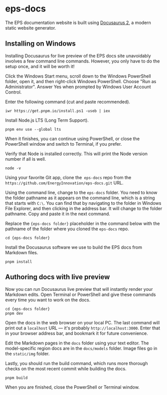 # eps-docs

The EPS documentation website is built using [Docusaurus 2](https://docusaurus.io/), a modern static website generator.

## Installing on Windows

Installing Docusaurus for live preview of the EPS docs site unavoidably involves a few command line commands. However, you only have to do the setup once, and it will be worth it!

Click the Windows Start menu, scroll down to the Windows PowerShell folder, open it, and then right-click Windows PowerShell. Choose "Run as Administrator". Answer Yes when prompted by Windows User Account Control.

Enter the following command (cut and paste recommended).
```
iwr https://get.pnpm.io/install.ps1 -useb | iex
```

Install Node.js LTS (Long Term Support).
```
pnpm env use --global lts
```

When it finishes, you can continue using PowerShell, or close the PowerShell window and switch to Terminal, if you prefer.

Verify that Node is installed correctly. This will print the Node version number if all is well.
```
node -v
```

Using your favorite Git app, clone the` eps-docs` repo from the `https://github.com/EnergyInnovation/eps-docs.git` URL.

Using the command line, change to the `eps-docs` folder. You need to know the folder pathname as it appears on the command line, which is a string that starts with `C:\`. You can find that by navigating to the folder in Windows File Explorer, and then clicking in the address bar. It will change to the folder pathname. Copy and paste it in the next command.

Replace the `{eps-docs folder}` placeholder in the command below with the pathname of the folder where you cloned the `eps-docs` repo.
```
cd {eps-docs folder}
```

Install the Docusaurus software we use to build the EPS docs from Markdown files.
```
pnpm install
```

## Authoring docs with live preview

Now you can run Docusaurus live preview that will instantly render your Markdown edits. Open Terminal or PowerShell and give these commands every time you want to work on the docs.
```
cd {eps-docs folder}
pnpm dev
```

Open the docs in the web browser on your local PC. The last command will print out  a `localhost` URL — it's probably `http://localhost:3000`. Enter that in your browser address bar, and bookmark it for future convenience.

Edit the Markdown pages in the `docs` folder using your text editor. The model-specific region docs are in the `docs/models` folder. Image files go in the `static/img` folder.

Lastly, you should run the build command, which runs more thorough checks on the most recent commit while building the docs. 
```
pnpm build
```

When you are finished, close the PowerShell or Terminal window.
